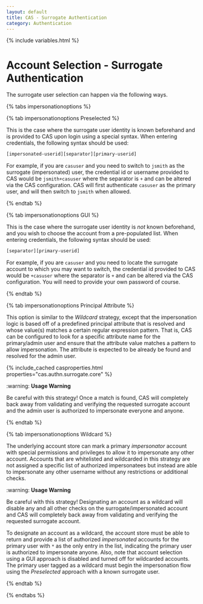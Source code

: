 ```yaml
---
layout: default
title: CAS - Surrogate Authentication
category: Authentication
---
```

{% include variables.html %}

# Account Selection - Surrogate Authentication

The surrogate user selection can happen via the following ways.

{% tabs impersonationoptions %}

{% tab impersonationoptions Preselected %}

This is the case where the surrogate user identity is known
beforehand and is provided to CAS upon login using a special syntax.
When entering credentials, the following syntax should be used:

```bash
[impersonated-userid][separator][primary-userid]
```

For example, if you are `casuser` and you need to switch to `jsmith` as the
surrogate (impersonated) user, the credential id or username provided to CAS would be `jsmith+casuser` where
the separator is `+` and can be altered via the CAS configuration. CAS will first authenticate `casuser` as the
primary user, and will then switch to `jsmith` when allowed.

{% endtab %}

{% tab impersonationoptions GUI %}

This is the case where the surrogate user identity is *not* known
beforehand, and you wish to choose the account from a pre-populated
list. When entering credentials, the following syntax should be used:

```bash
[separator][primary-userid]
```

For example, if you are `casuser` and you need to locate the surrogate account to which
you may want to switch, the credential id provided to CAS would be `+casuser` where
the separator is `+` and can be altered via the CAS configuration. You
will need to provide your own password of course.

{% endtab %}

{% tab impersonationoptions Principal Attribute %}

This option is similar to the *Wildcard* strategy, except that the impersonation logic is based off of a predefined principal attribute
that is resolved and whose value(s) matches a certain regular expression pattern. That is, CAS can be configured to look for a specific attribute
name for the primary/admin user and ensure that the attribute value matches a pattern to allow impersonation. The attribute is expected 
to be already be found and resolved for the admin user.

{% include_cached casproperties.html properties="cas.authn.surrogate.core" %}

<div class="alert alert-warning">:warning: <strong>Usage Warning</strong>
<p>Be careful with this strategy! Once a match is found, CAS will completely back away from validating and verifying
the requested surrogate account and the admin user is authorized to impersonate everyone and anyone.</p></div>

{% endtab %}

{% tab impersonationoptions Wildcard %}

The underlying account store can mark a primary *impersonator* account with special permissions
and privileges to allow it to impersonate any other account. Accounts that are whitelisted and wildcarded
in this strategy are not assigned a specific list of authorized impersonatees but instead are able to impersonate
any other username without any restrictions or additional checks.

<div class="alert alert-warning">:warning: <strong>Usage Warning</strong>
<p>Be careful with this strategy! Designating an account as a wildcard will disable any and all other checks
on the surrogate/impersonated account and CAS will completely back away from validating and verifying
the requested surrogate account.</p></div>

To designate an account as a wildcard, the account store must be able to return and provide a list of
authorized *impersonated* accounts for the primary user with `*` as the only entry in the list, indicating the primary
user is authorized to impersonate anyone. Also, note that account selection using a GUI approach is
disabled and turned off for wildcarded accounts. The primary user tagged as a wildcard must begin the impersonation
flow using the *Preselected* approach with a known surrogate user.

{% endtab %}

{% endtabs %}
